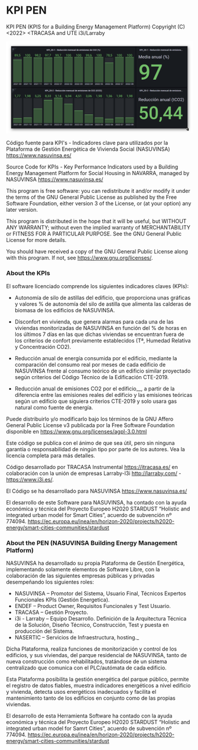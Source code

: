 # KPI PEN
 
KPI PEN (KPIS for a Building Energy Management Platform)
Copyright (C) <2022>  <TRACASA  and UTE i3i/Larraby

![Alt text](/img/KPI_20.png)

Código fuente para KPI's - Indicadores clave para utilizados por la Plataforma de Gestión Energética de Vivienda Social (NASUVINSA) https://www.nasuvinsa.es/
 
Source Code for KPIs - Key Performance Indicators used by a Building Energy Management Platform for Social Housing in NAVARRA, managed by NASUVINSA https://www.nasuvinsa.es/
 
This program is free software: you can redistribute it and/or modify it under the terms of the GNU General Public License as published by the Free Software Foundation, either version 3 of the License, or (at your option) any later version.
 
This program is distributed in the hope that it will be useful, but WITHOUT ANY WARRANTY; without even the implied warranty of MERCHANTABILITY or FITNESS FOR A PARTICULAR PURPOSE.  See the GNU General Public License for more details. 
 
You should have received a copy of the GNU General Public License along with this program.  If not, see <https://www.gnu.org/licenses/>.
 
 
### About the KPIs
 
El software licenciado comprende los siguientes indicadores claves (KPIs):
 
- Autonomía de silo de astillas del edificio, que proporciona unas gráficas y valores % de autonomía del silo de astilla que alimenta las calderas de biomasa de los edificios de NASUVINSA.
 
- Disconfort en vivienda, que genera alarmas para cada una de las viviendas monitorizadas de NASUVINSA en función del % de horas en los últimos 7 días en las que dichas viviendas se encuentran fuera de los criterios de confort previamente establecidos (Tª, Humedad Relativa y Concentración CO2).
 
- Reducción anual de energía consumida por el edificio, mediante la comparación del consumo real por meses de cada edificio de NASUVINSA frente al consumo teórico de un edificio similar proyectado según criterios del Código Técnico de la Edificación CTE-2019.
 
- Reducción anual de emisiones CO2 por el edificio__, a partir de la diferencia entre las emisiones reales del edificio y las emisiones teóricas según un edificio que siguiera criterios CTE-2019 y solo usara gas natural como fuente de energía.
 
Puede distribuirlo y/o modificarlo bajo los términos de la GNU Affero General Public License v3 publicada por la Free Software Foundation disponible en https://www.gnu.org/licenses/agpl-3.0.html
 
Este código se publica con el ánimo de que sea útil, pero sin ninguna garantía o responsabilidad de ningún tipo por parte de los autores. Vea la licencia completa para más detalles.
 
Código desarrollado por TRACASA Instrumental https://itracasa.es/ en colaboración con la unión de empresas Larraby-I3i http://larraby.com/ - https://www.i3i.es/. 
 
El Código se ha desarrollado para NASUVINSA https://www.nasuvinsa.es/
 
El desarrollo de este Software para NASUVINSA, ha contado con la ayuda económica y técnica del Proyecto Europeo H2020 STARDUST “Holistic and integrated urban model for Smart Cities”, acuerdo de subvención nº 774094. https://ec.europa.eu/inea/en/horizon-2020/projects/h2020-energy/smart-cities-communities/stardust
 
### About the PEN (NASUVINSA Building Energy Management Platform)
 
NASUVINSA ha desarrollado su propia Plataforma de Gestión Energética, implementando solamente elementos de Software Libre, con la colaboración de las siguientes empresas públicas y privadas desempeñando los siguientes roles:
 
- NASUVINSA – Promotor del Sistema, Usuario Final, Técnicos Expertos Funcionales KPIs (Gestión Energetica).
- ENDEF – Product Owner, Requisitos Funcionales y Test Usuario.
- TRACASA – Gestión Proyecto.
- i3i  - Larraby – Equipo Desarrollo. Definición de la Arquitectura Técnica de la Solución, Diseño Técnico, Construcción, Test y puesta en producción del Sistema.
- NASERTIC – Servicios de Infraestructura, hosting._
 
Dicha Plataforma, realiza funciones de monitorización y control de los edificios, y sus viviendas, del parque residencial de NASUVINSA, tanto de nueva construcción como rehabilitados, tratándose de un sistema centralizado que comunica con el PLC/autómata de cada edificio.
 
Esta Plataforma posibilita la gestión energética del parque público, permite el registro de datos fiables, muestra indicadores energéticos a nivel edificio y vivienda, detecta usos energéticos inadecuados y facilita el mantenimiento tanto de los edificios en conjunto como de las propias viviendas.
 
El desarrollo de esta Herramienta Software ha contado con la ayuda económica y técnica del Proyecto Europeo H2020 STARDUST “Holistic and integrated urban model for Samrt Cities”, acuerdo de subvención nº 774094. https://ec.europa.eu/inea/en/horizon-2020/projects/h2020-energy/smart-cities-communities/stardust
